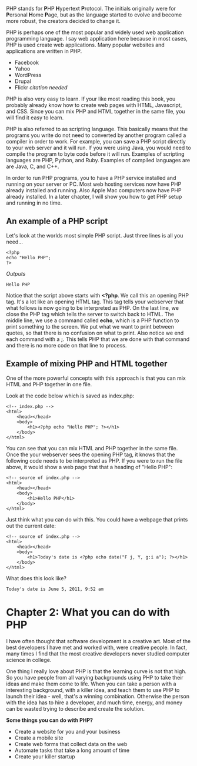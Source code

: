 PHP stands for **P**HP **H**ypertext **P**rotocol. The initials originally were for **P**ersonal **H**ome **P**age, but as the language started to evolve and become more robust, the creators decided to change it.

PHP is perhaps one of the most popular and widely used web application programming language. I say web application here because in most cases, PHP is used create web applications. Many popular websites and applications are written in PHP.

- Facebook
- Yahoo
- WordPress
- Drupal
- Flickr *citation needed*

PHP is also very easy to learn. If your like most reading this book, you probably already know how to create web pages with HTML, Javascript, and CSS. Since you can mix PHP and HTML together in the same file, you will find it easy to learn.

PHP is also referred to as scripting language. This basically means that the programs you write do not need to converted by another program called a compiler in order to work. For example, you can save a PHP script directly to your web server and it will run. If you were using Java, you would need to compile the program to byte code before it will run. Examples of scripting languages are PHP, Python, and Ruby. Examples of compiled languages are are Java, C, and C++.

In order to run PHP programs, you to have a PHP service installed and running on your server or PC. Most web hosting services now have PHP already installed and running. Also Apple Mac computers now have PHP already installed. In a later chapter, I will show you how to get PHP setup and running in no time.

## An example of a PHP script
Let's look at the worlds most simple PHP script. Just three lines is all you need...

	<?php
	echo "Hello PHP";
	?>

*Outputs*

	Hello PHP

Notice that the script above starts with **<?php**. We call this an opening PHP tag. It's a lot like an opening HTML tag. This tag tells your webserver that what follows is now going to be interpreted as PHP. On the last line, we close the PHP tag which tells the server to switch back to HTML. The middle line, we use a command called **echo**, which is a PHP function to print something to the screen. We put what we want to print between quotes, so that there is no confusion on what to print. Also notice we end each command with a **;**. This tells PHP that we are done with that command and there is no more code on that line to process.

## Example of mixing PHP and HTML together
One of the more powerful concepts with this approach is that you can mix HTML and PHP together in one file.

Look at the code below which is saved as index.php:

	<!-- index.php -->
	<html>
		<head></head>
		<body>
			<h1><?php echo "Hello PHP"; ?></h1>
		</body>
	</html>

You can see that you can mix HTML and PHP together in the same file. Once the your webserver sees the opening PHP tag, it knows that the following code needs to be interpreted as PHP. If you were to run the file above, it would show a web page that that a heading of "Hello PHP":

	<!-- source of index.php -->
	<html>
		<head></head>
		<body>
			<h1>Hello PHP</h1>
		</body>
	</html>

Just think what you can do with this. You could have a webpage that prints out the current date:

	<!-- source of index.php -->
	<html>
		<head></head>
		<body>
			<h1>Today's date is <?php echo date("F j, Y, g:i a"); ?></h1>
		</body>
	</html>

What does this look like?

	Today's date is June 5, 2011, 9:52 am 

# Chapter 2: What you can do with PHP
I have often thought that software development is a creative art. Most of the best developers I have met and worked with, were creative people. In fact, many times I find that the most creative developers never studied computer science in college.

One thing I really love about PHP is that the learning curve is not that high. So you have people from all varying backgrounds using PHP to take their ideas and make them come to life. When you can take a person with a interesting background, with a killer idea, and teach them to use PHP to launch their idea - well, that's a winning combination. Otherwise the person with the idea has to hire a developer, and much time, energy, and money can be wasted trying to describe and create the solution.

**Some things you can do with PHP?**

- Create a website for you and your business
- Create a mobile site
- Create web forms that collect data on the web
- Automate tasks that take a long amount of time
- Create your killer startup 